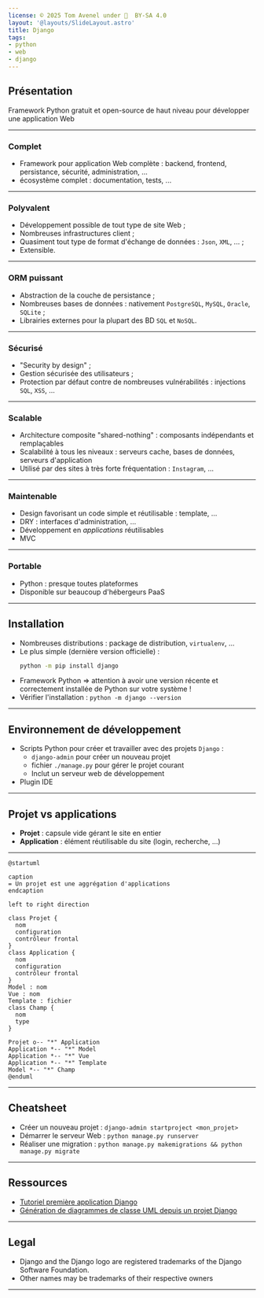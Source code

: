```yaml
---
license: © 2025 Tom Avenel under 󰵫  BY-SA 4.0
layout: '@layouts/SlideLayout.astro'
title: Django
tags:
- python
- web
- django
---
```


## Présentation

Framework Python gratuit et open-source de haut niveau pour développer une application Web

---

### Complet

- Framework pour application Web complète : backend, frontend, persistance, sécurité, administration, ...
- écosystème complet : documentation, tests, ...

---

### Polyvalent

- Développement possible de tout type de site Web ;
- Nombreuses infrastructures client ;
- Quasiment tout type de format d'échange de données : `Json`, `XML`, ... ;
- Extensible.

---

### ORM puissant

- Abstraction de la couche de persistance ;
- Nombreuses bases de données : nativement `PostgreSQL`, `MySQL`, `Oracle`, `SQLite` ;
- Librairies externes pour la plupart des BD `SQL` et `NoSQL`.

---

### Sécurisé

- "Security by design" ;
- Gestion sécurisée des utilisateurs ;
- Protection par défaut contre de nombreuses vulnérabilités : injections `SQL`, `XSS`, ...

---

### Scalable

- Architecture composite "shared-nothing" : composants indépendants et remplaçables
- Scalabilité à tous les niveaux : serveurs cache, bases de données, serveurs d'application
- Utilisé par des sites à très forte fréquentation : `Instagram`, ...

---

### Maintenable

- Design favorisant un code simple et réutilisable : template, … 
- DRY : interfaces d'administration, …
- Développement en _applications_ réutilisables
- MVC

---

### Portable

- Python : presque toutes plateformes
- Disponible sur beaucoup d'hébergeurs PaaS

---

## Installation

- Nombreuses distributions : package de distribution, `virtualenv`, ...
- Le plus simple (dernière version officielle) :
  ```sh
  python -m pip install django
  ```
- Framework Python => attention à avoir une version récente et correctement installée de Python sur votre système !
- Vérifier l'installation : `python -m django --version`

---

## Environnement de développement

- Scripts Python pour créer et travailler avec des projets `Django` :
  + `django-admin` pour créer un nouveau projet
  + fichier `./manage.py` pour gérer le projet courant
  + Inclut un serveur web de développement
- Plugin IDE

---

## Projet vs applications

- **Projet** : capsule vide gérant le site en entier
- **Application** : élément réutilisable du site (login, recherche, ...)

---

```plantuml
@startuml

caption
= Un projet est une aggrégation d'applications
endcaption

left to right direction

class Projet {
  nom
  configuration
  contrôleur frontal
}
class Application {
  nom
  configuration
  contrôleur frontal
}
Model : nom
Vue : nom
Template : fichier
class Champ {
  nom
  type
}

Projet o-- "*" Application
Application *-- "*" Model
Application *-- "*" Vue
Application *-- "*" Template
Model *-- "*" Champ
@enduml
```

---

## Cheatsheet

- Créer un nouveau projet : `django-admin startproject <mon_projet>`
- Démarrer le serveur Web : `python manage.py runserver`
- Réaliser une migration : `python manage.py makemigrations && python manage.py migrate`

---

## Ressources

- [Tutoriel première application Django][tuto-django]
- [Génération de diagrammes de classe UML depuis un projet Django][uml]

[tuto-django]: https://docs.djangoproject.com/en/4.2/intro/tutorial01/
[uml]: https://gist.github.com/perrygeo/5380196

---

## Legal

- Django and the Django logo are registered trademarks of the Django Software Foundation.
- Other names may be trademarks of their respective owners

---

